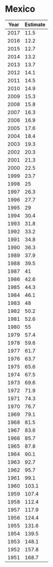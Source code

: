 # Mexico

| Year | Estimate |
| ---- | -------- |
| 2017 | 11.5 |
| 2016 | 12.2 |
| 2015 | 12.7 |
| 2014 | 13.2 |
| 2013 | 13.7 |
| 2012 | 14.1 |
| 2011 | 14.5 |
| 2010 | 14.9 |
| 2009 | 15.3 |
| 2008 | 15.8 |
| 2007 | 16.3 |
| 2006 | 16.9 |
| 2005 | 17.6 |
| 2004 | 18.4 |
| 2003 | 19.3 |
| 2002 | 20.3 |
| 2001 | 21.3 |
| 2000 | 22.5 |
| 1999 | 23.7 |
| 1998 | 25 |
| 1997 | 26.3 |
| 1996 | 27.7 |
| 1995 | 29 |
| 1994 | 30.4 |
| 1993 | 31.8 |
| 1992 | 33.2 |
| 1991 | 34.8 |
| 1990 | 36.3 |
| 1989 | 37.9 |
| 1988 | 39.5 |
| 1987 | 41 |
| 1986 | 42.6 |
| 1985 | 44.3 |
| 1984 | 46.1 |
| 1983 | 48 |
| 1982 | 50.2 |
| 1981 | 52.6 |
| 1980 | 55 |
| 1979 | 57.4 |
| 1978 | 59.6 |
| 1977 | 61.7 |
| 1976 | 63.7 |
| 1975 | 65.6 |
| 1974 | 67.5 |
| 1973 | 69.6 |
| 1972 | 71.9 |
| 1971 | 74.3 |
| 1970 | 76.7 |
| 1969 | 79.1 |
| 1968 | 81.5 |
| 1967 | 83.6 |
| 1966 | 85.7 |
| 1965 | 87.8 |
| 1964 | 90.1 |
| 1963 | 92.7 |
| 1962 | 95.7 |
| 1961 | 99.1 |
| 1960 | 103.1 |
| 1959 | 107.4 |
| 1958 | 112.4 |
| 1957 | 117.9 |
| 1956 | 124.4 |
| 1955 | 131.6 |
| 1954 | 139.5 |
| 1953 | 148.1 |
| 1952 | 157.8 |
| 1951 | 168.7 |
